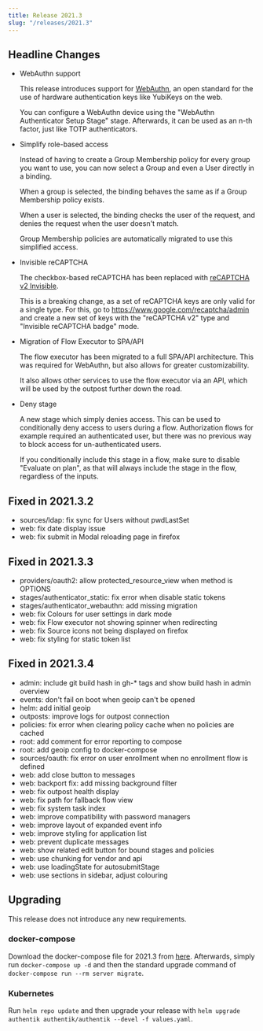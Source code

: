 ```yaml
---
title: Release 2021.3
slug: "/releases/2021.3"
---
```


## Headline Changes

-   WebAuthn support

    This release introduces support for [WebAuthn](https://webauthn.io/), an open standard for the use of hardware authentication keys like YubiKeys on the web.

    You can configure a WebAuthn device using the "WebAuthn Authenticator Setup Stage" stage. Afterwards, it can be used as an n-th factor, just like TOTP authenticators.

-   Simplify role-based access

    Instead of having to create a Group Membership policy for every group you want to use, you can now select a Group and even a User directly in a binding.

    When a group is selected, the binding behaves the same as if a Group Membership policy exists.

    When a user is selected, the binding checks the user of the request, and denies the request when the user doesn't match.

    Group Membership policies are automatically migrated to use this simplified access.

-   Invisible reCAPTCHA

    The checkbox-based reCAPTCHA has been replaced with [reCAPTCHA v2 Invisible](https://developers.google.com/recaptcha/docs/invisible).

    This is a breaking change, as a set of reCAPTCHA keys are only valid for a single type. For this, go to https://www.google.com/recaptcha/admin and create a new set of keys with the "reCAPTCHA v2" type and "Invisible reCAPTCHA badge" mode.

-   Migration of Flow Executor to SPA/API

    The flow executor has been migrated to a full SPA/API architecture. This was required for WebAuthn, but also allows for greater customizability.

    It also allows other services to use the flow executor via an API, which will be used by the outpost further down the road.

-   Deny stage

    A new stage which simply denies access. This can be used to conditionally deny access to users during a flow. Authorization flows for example required an authenticated user, but there was no previous way to block access for un-authenticated users.

    If you conditionally include this stage in a flow, make sure to disable "Evaluate on plan", as that will always include the stage in the flow, regardless of the inputs.

## Fixed in 2021.3.2

-   sources/ldap: fix sync for Users without pwdLastSet
-   web: fix date display issue
-   web: fix submit in Modal reloading page in firefox

## Fixed in 2021.3.3

-   providers/oauth2: allow protected_resource_view when method is OPTIONS
-   stages/authenticator_static: fix error when disable static tokens
-   stages/authenticator_webauthn: add missing migration
-   web: fix Colours for user settings in dark mode
-   web: fix Flow executor not showing spinner when redirecting
-   web: fix Source icons not being displayed on firefox
-   web: fix styling for static token list

## Fixed in 2021.3.4

-   admin: include git build hash in gh-\* tags and show build hash in admin overview
-   events: don't fail on boot when geoip can't be opened
-   helm: add initial geoip
-   outposts: improve logs for outpost connection
-   policies: fix error when clearing policy cache when no policies are cached
-   root: add comment for error reporting to compose
-   root: add geoip config to docker-compose
-   sources/oauth: fix error on user enrollment when no enrollment flow is defined
-   web: add close button to messages
-   web: backport fix: add missing background filter
-   web: fix outpost health display
-   web: fix path for fallback flow view
-   web: fix system task index
-   web: improve compatibility with password managers
-   web: improve layout of expanded event info
-   web: improve styling for application list
-   web: prevent duplicate messages
-   web: show related edit button for bound stages and policies
-   web: use chunking for vendor and api
-   web: use loadingState for autosubmitStage
-   web: use sections in sidebar, adjust colouring

## Upgrading

This release does not introduce any new requirements.

### docker-compose

Download the docker-compose file for 2021.3 from [here](https://goauthentik.io/version/2021.3/docker-compose.yml). Afterwards, simply run `docker-compose up -d` and then the standard upgrade command of `docker-compose run --rm server migrate`.

### Kubernetes

Run `helm repo update` and then upgrade your release with `helm upgrade authentik authentik/authentik --devel -f values.yaml`.
